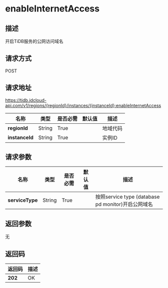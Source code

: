# enableInternetAccess


## 描述
开启TiDB服务的公网访问域名

## 请求方式
POST

## 请求地址
https://tidb.jdcloud-api.com/v1/regions/{regionId}/instances/{instanceId}:enableInternetAccess

|名称|类型|是否必需|默认值|描述|
|---|---|---|---|---|
|**regionId**|String|True| |地域代码|
|**instanceId**|String|True| |实例ID|

## 请求参数
|名称|类型|是否必需|默认值|描述|
|---|---|---|---|---|
|**serviceType**|String|True| |按照service type (database pd monitor)开启公网域名|


## 返回参数
无


## 返回码
|返回码|描述|
|---|---|
|**202**|OK|

